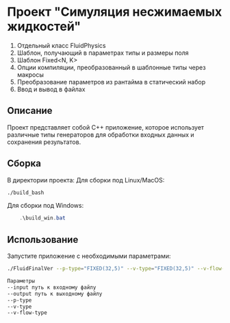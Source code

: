 # Проект "Симуляция несжимаемых жидкостей"
1. Отдельный класс FluidPhysics
2. Шаблон, получающий в параметрах типы и размеры поля
3. Шаблон Fixed<N, K>
4. Опции компиляции, преобразованный в шаблонные типы через макросы
5. Преобразование параметров из рантайма в статический набор
6. Ввод и вывод в файлах

## Описание
Проект представляет собой C++ приложение, которое использует различные типы генераторов для обработки входных данных и сохранения результатов.

## Cборка
В директории проекта:
   Для сборки под Linux/MacOS:

```sh
./build_bash
```
   Для сборки под Windows:

```powershell
    .\build_win.bat
```
## Использование
Запустите приложение с необходимыми параметрами:
```sh
./FluidFinalVer --p-type="FIXED(32,5)" --v-type="FIXED(32,5)" --v-flow-type="FAST_FIXED(13, 7)" --input=../input.txt --output=../output.txt 

Параметры
--input путь к входному файлу
--output путь к выходному файлу
--p-type
--v-type
--v-flow-type